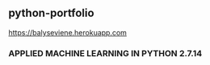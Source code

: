 ## python-portfolio
https://balyseviene.herokuapp.com

### APPLIED MACHINE LEARNING IN PYTHON 2.7.14
